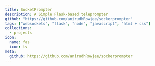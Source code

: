 ```yaml
---
title: SocketPrompter
description: A Simple Flask-based teleprompter
github: "https://github.com/anirudhRowjee/sockerprompter"
tags: ["websockets", "flask", "node", "javascript", "html + css"]
collections:
  - projects
icon:
  name: fas
  icon: tv
meta:
  github: https://github.com/anirudhRowjee/sockerprompter
---
```


